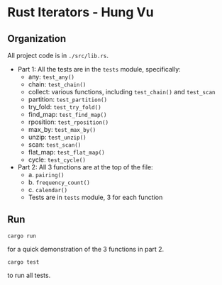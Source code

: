 # Rust Iterators - Hung Vu

## Organization

All project code is in `./src/lib.rs`.

- Part 1: All the tests are in the `tests` module, specifically:
  - any: `test_any()`
  - chain: `test_chain()`
  - collect: various functions, including `test_chain()` and `test_scan`
  - partition: `test_partition()`
  - try_fold: `test_try_fold()`
  - find_map: `test_find_map()`
  - rposition: `test_rposition()`
  - max_by: `test_max_by()`
  - unzip: `test_unzip()`
  - scan: `test_scan()`
  - flat_map: `test_flat_map()`
  - cycle: `test_cycle()`
- Part 2: All 3 functions are at the top of the file:
  - a. `pairing()`
  - b. `frequency_count()`
  - c. `calendar()`
  - Tests are in `tests` module, 3 for each function

## Run

```
cargo run
```
for a quick demonstration of the 3 functions in part 2.

```
cargo test
```
to run all tests.
